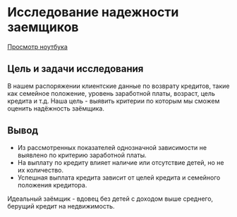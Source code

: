 # Исследование надежности заемщиков
  
[Просмотр ноутбука](https://nbviewer.org/github/ootho/data_analysis/blob/main/yp_borrower_evaluation/yp_borrower_evaluation.ipynb)
  
## Цель и задачи исследования  
  
В нашем распоряжении клиентские данные по возврату кредитов, такие как семейное положение, уровень заработной платы, возраст, цель кредита и т.д.  Наша цель - выявить критерии по которым мы сможем оценить надёжность заёмщика.  
  
## Вывод  
  
- Из рассмотренных показателей однозначной зависимости не выявлено по критерию заработной платы.  
- На выплату по кредиту влияет наличие или отсутствие детей, но не их количество.  
- Успешная выплата кредита зависит от целей кредита и семейного положения кредитора.  
  
Идеальный заёмщик - вдовец без детей с доходом выше среднего, берущий кредит на недвижимость.  